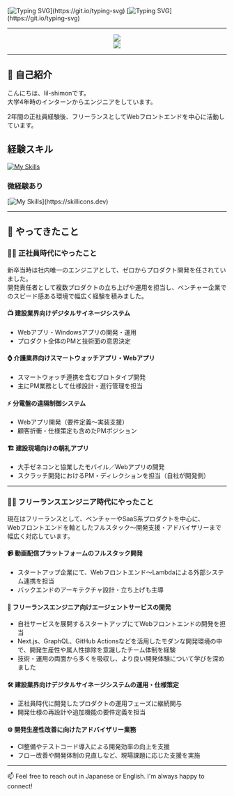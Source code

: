 [![Typing SVG](https://readme-typing-svg.herokuapp.com?color=%2336BCF7&lines=Hi+there!)](https://git.io/typing-svg)
[![Typing SVG](https://readme-typing-svg.herokuapp.com?color=%2336BCF7&lines=I'm+lil+-+shimon!)](https://git.io/typing-svg)

---

<div style="display: grid; grid-template-columns: repeat(auto-fit, minmax(300px, 1fr)); align-items: center;">
  <a href="https://github.com/ryo-ma/github-profile-trophy" style="justify-self: center;">
    <img src="https://github-profile-trophy.vercel.app/?username=lil-shimon&theme=nord&row=2&column=3&no-frame=true&title=Commit,Repository,PR,Issue,MultiLanguage,Joined2020" />
  </a>
  <a href="https://github.com/anuraghazra/github-readme-stats"  style="justify-self: center;">
    <img src="https://github-readme-stats.vercel.app/api/top-langs/?username=lil-shimon&layout=compact&hide=dockerfile,shell,html,java,vba,php,vim%20script,blade,ruby,javascript,VCL,css,Lua,c&langs_count=6&theme=nord&hide_border=true"/>
  </a>
</div>

---

## 👋 自己紹介

こんにちは、lil-shimonです。  
大学4年時のインターンからエンジニアをしています。  

2年間の正社員経験後、フリーランスとしてWebフロントエンドを中心に活動しています。

## 経験スキル
[![My Skills](https://skillicons.dev/icons?i=nextjs,ts,webpack,react,php,npm,nodejs,laravel,jest,github,git,express,docker,aws,babel,emotion,graphql,mysql,redux)](https://skillicons.dev)

### 微経験あり
[![My Skills](https://skillicons.dev/icons?i=py,figma,githubactions,go,flutter,firebase,electron,dart,kotlin,nginx,sass,)](https://skillicons.dev)

---

## 💼 やってきたこと

### 🧑‍💼 正社員時代にやったこと

新卒当時は社内唯一のエンジニアとして、ゼロからプロダクト開発を任されていました。  
開発責任者として複数プロダクトの立ち上げや運用を担当し、ベンチャー企業でのスピード感ある環境で幅広く経験を積みました。

#### 📺 建設業界向けデジタルサイネージシステム
- Webアプリ・Windowsアプリの開発・運用  
- プロダクト全体のPMと技術面の意思決定

#### ⌚ 介護業界向けスマートウォッチアプリ・Webアプリ
- スマートウォッチ連携を含むプロトタイプ開発  
- 主にPM業務として仕様設計・進行管理を担当

#### ⚡ 分電盤の遠隔制御システム
- Webアプリ開発（要件定義〜実装支援）  
- 顧客折衝・仕様策定も含めたPMポジション

#### 🏗 建設現場向けの朝礼アプリ
- 大手ゼネコンと協業したモバイル／Webアプリの開発  
- スクラッチ開発におけるPM・ディレクションを担当（自社が開発側）

---

### 🧑‍💻 フリーランスエンジニア時代にやったこと

現在はフリーランスとして、ベンチャーやSaaS系プロダクトを中心に、  
Webフロントエンドを軸としたフルスタック〜開発支援・アドバイザリーまで幅広く対応しています。

#### 📹 動画配信プラットフォームのフルスタック開発
- スタートアップ企業にて、Webフロントエンド〜Lambdaによる外部システム連携を担当  
- バックエンドのアーキテクチャ設計・立ち上げも主導

#### 🤝 フリーランスエンジニア向けエージェントサービスの開発
- 自社サービスを展開するスタートアップにてWebフロントエンドの開発を担当  
- Next.js、GraphQL、GitHub Actionsなどを活用したモダンな開発環境の中で、開発生産性や属人性排除を意識したチーム体制を経験  
- 技術・運用の両面から多くを吸収し、より良い開発体験について学びを深めました

#### 🛠 建設業界向けデジタルサイネージシステムの運用・仕様策定
- 正社員時代に開発したプロダクトの運用フェーズに継続関与  
- 開発仕様の再設計や追加機能の要件定義を担当

#### ⚙️ 開発生産性改善に向けたアドバイザリー業務
- CI整備やテストコード導入による開発効率の向上を支援  
- フロー改善や開発体制の見直しなど、現場課題に応じた支援を実施

---

📫 Feel free to reach out in Japanese or English. I'm always happy to connect!
